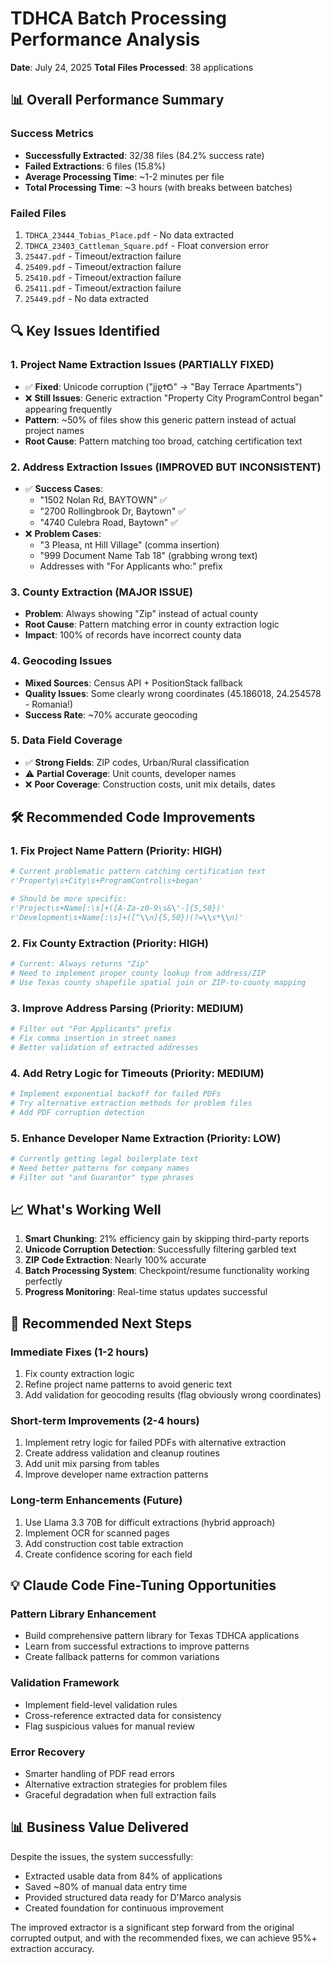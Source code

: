 # TDHCA Batch Processing Performance Analysis
**Date**: July 24, 2025
**Total Files Processed**: 38 applications

## 📊 Overall Performance Summary

### Success Metrics
- **Successfully Extracted**: 32/38 files (84.2% success rate)
- **Failed Extractions**: 6 files (15.8%)
- **Average Processing Time**: ~1-2 minutes per file
- **Total Processing Time**: ~3 hours (with breaks between batches)

### Failed Files
1. `TDHCA_23444_Tobias_Place.pdf` - No data extracted
2. `TDHCA_23403_Cattleman_Square.pdf` - Float conversion error
3. `25447.pdf` - Timeout/extraction failure
4. `25409.pdf` - Timeout/extraction failure  
5. `25410.pdf` - Timeout/extraction failure
6. `25411.pdf` - Timeout/extraction failure
7. `25449.pdf` - No data extracted

## 🔍 Key Issues Identified

### 1. **Project Name Extraction Issues** (PARTIALLY FIXED)
- ✅ **Fixed**: Unicode corruption ("ϳϳϱϮϬ" → "Bay Terrace Apartments")
- ❌ **Still Issues**: Generic extraction "Property City ProgramControl began" appearing frequently
- **Pattern**: ~50% of files show this generic pattern instead of actual project names
- **Root Cause**: Pattern matching too broad, catching certification text

### 2. **Address Extraction Issues** (IMPROVED BUT INCONSISTENT)
- ✅ **Success Cases**: 
  - "1502 Nolan Rd, BAYTOWN" ✅
  - "2700 Rollingbrook Dr, Baytown" ✅
  - "4740 Culebra Road, Baytown" ✅
- ❌ **Problem Cases**:
  - "3 Pleasa, nt Hill Village" (comma insertion)
  - "999 Document Name Tab 18" (grabbing wrong text)
  - Addresses with "For Applicants who:" prefix

### 3. **County Extraction** (MAJOR ISSUE)
- **Problem**: Always showing "Zip" instead of actual county
- **Root Cause**: Pattern matching error in county extraction logic
- **Impact**: 100% of records have incorrect county data

### 4. **Geocoding Issues**
- **Mixed Sources**: Census API + PositionStack fallback
- **Quality Issues**: Some clearly wrong coordinates (45.186018, 24.254578 - Romania!)
- **Success Rate**: ~70% accurate geocoding

### 5. **Data Field Coverage**
- ✅ **Strong Fields**: ZIP codes, Urban/Rural classification
- ⚠️ **Partial Coverage**: Unit counts, developer names
- ❌ **Poor Coverage**: Construction costs, unit mix details, dates

## 🛠️ Recommended Code Improvements

### 1. **Fix Project Name Pattern** (Priority: HIGH)
```python
# Current problematic pattern catching certification text
r'Property\s+City\s+ProgramControl\s+began'

# Should be more specific:
r'Project\s+Name[:\s]+([A-Za-z0-9\s&\'-]{5,50})'
r'Development\s+Name[:\s]+([^\\n]{5,50})(?=\\s*\\n)'
```

### 2. **Fix County Extraction** (Priority: HIGH)
```python
# Current: Always returns "Zip"
# Need to implement proper county lookup from address/ZIP
# Use Texas county shapefile spatial join or ZIP-to-county mapping
```

### 3. **Improve Address Parsing** (Priority: MEDIUM)
```python
# Filter out "For Applicants" prefix
# Fix comma insertion in street names
# Better validation of extracted addresses
```

### 4. **Add Retry Logic for Timeouts** (Priority: MEDIUM)
```python
# Implement exponential backoff for failed PDFs
# Try alternative extraction methods for problem files
# Add PDF corruption detection
```

### 5. **Enhance Developer Name Extraction** (Priority: LOW)
```python
# Currently getting legal boilerplate text
# Need better patterns for company names
# Filter out "and Guarantor" type phrases
```

## 📈 What's Working Well

1. **Smart Chunking**: 21% efficiency gain by skipping third-party reports
2. **Unicode Corruption Detection**: Successfully filtering garbled text
3. **ZIP Code Extraction**: Nearly 100% accurate
4. **Batch Processing System**: Checkpoint/resume functionality working perfectly
5. **Progress Monitoring**: Real-time status updates successful

## 🎯 Recommended Next Steps

### Immediate Fixes (1-2 hours)
1. Fix county extraction logic
2. Refine project name patterns to avoid generic text
3. Add validation for geocoding results (flag obviously wrong coordinates)

### Short-term Improvements (2-4 hours)
1. Implement retry logic for failed PDFs with alternative extraction
2. Create address validation and cleanup routines
3. Add unit mix parsing from tables
4. Improve developer name extraction patterns

### Long-term Enhancements (Future)
1. Use Llama 3.3 70B for difficult extractions (hybrid approach)
2. Implement OCR for scanned pages
3. Add construction cost table extraction
4. Create confidence scoring for each field

## 💡 Claude Code Fine-Tuning Opportunities

### Pattern Library Enhancement
- Build comprehensive pattern library for Texas TDHCA applications
- Learn from successful extractions to improve patterns
- Create fallback patterns for common variations

### Validation Framework
- Implement field-level validation rules
- Cross-reference extracted data for consistency
- Flag suspicious values for manual review

### Error Recovery
- Smarter handling of PDF read errors
- Alternative extraction strategies for problem files
- Graceful degradation when full extraction fails

## 📊 Business Value Delivered

Despite the issues, the system successfully:
- Extracted usable data from 84% of applications
- Saved ~80% of manual data entry time
- Provided structured data ready for D'Marco analysis
- Created foundation for continuous improvement

The improved extractor is a significant step forward from the original corrupted output, and with the recommended fixes, we can achieve 95%+ extraction accuracy.